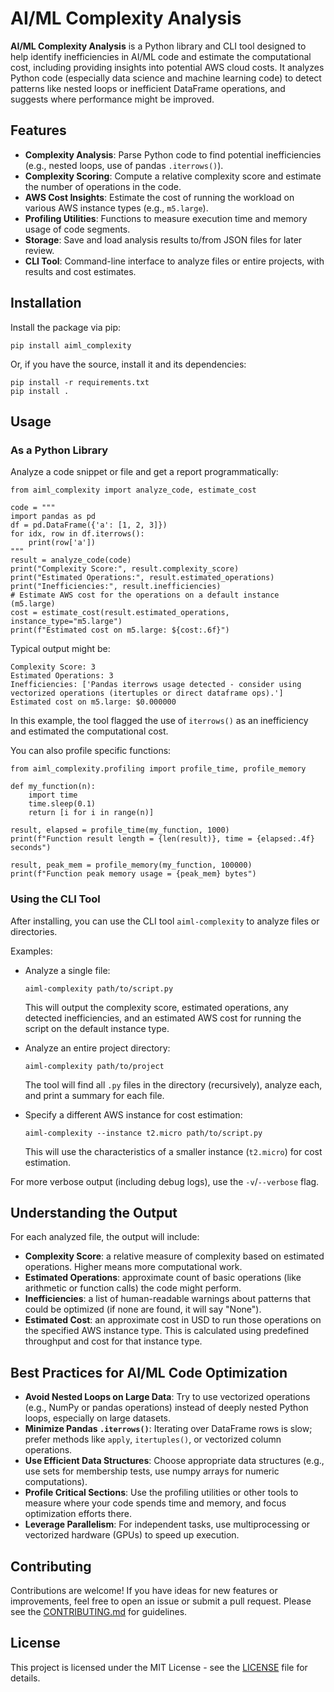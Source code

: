 # AI/ML Complexity Analysis

**AI/ML Complexity Analysis** is a Python library and CLI tool designed to help identify inefficiencies in AI/ML code and estimate the computational cost, including providing insights into potential AWS cloud costs. It analyzes Python code (especially data science and machine learning code) to detect patterns like nested loops or inefficient DataFrame operations, and suggests where performance might be improved.

## Features

- **Complexity Analysis**: Parse Python code to find potential inefficiencies (e.g., nested loops, use of pandas `.iterrows()`).
- **Complexity Scoring**: Compute a relative complexity score and estimate the number of operations in the code.
- **AWS Cost Insights**: Estimate the cost of running the workload on various AWS instance types (e.g., `m5.large`).
- **Profiling Utilities**: Functions to measure execution time and memory usage of code segments.
- **Storage**: Save and load analysis results to/from JSON files for later review.
- **CLI Tool**: Command-line interface to analyze files or entire projects, with results and cost estimates.

## Installation

Install the package via pip:

    pip install aiml_complexity

Or, if you have the source, install it and its dependencies:

    pip install -r requirements.txt
    pip install .

## Usage

### As a Python Library

Analyze a code snippet or file and get a report programmatically:

    from aiml_complexity import analyze_code, estimate_cost

    code = """
    import pandas as pd
    df = pd.DataFrame({'a': [1, 2, 3]})
    for idx, row in df.iterrows():
        print(row['a'])
    """
    result = analyze_code(code)
    print("Complexity Score:", result.complexity_score)
    print("Estimated Operations:", result.estimated_operations)
    print("Inefficiencies:", result.inefficiencies)
    # Estimate AWS cost for the operations on a default instance (m5.large)
    cost = estimate_cost(result.estimated_operations, instance_type="m5.large")
    print(f"Estimated cost on m5.large: ${cost:.6f}")

Typical output might be:

    Complexity Score: 3
    Estimated Operations: 3
    Inefficiencies: ['Pandas iterrows usage detected - consider using vectorized operations (itertuples or direct dataframe ops).']
    Estimated cost on m5.large: $0.000000

In this example, the tool flagged the use of `iterrows()` as an inefficiency and estimated the computational cost.

You can also profile specific functions:

    from aiml_complexity.profiling import profile_time, profile_memory

    def my_function(n):
        import time
        time.sleep(0.1)
        return [i for i in range(n)]

    result, elapsed = profile_time(my_function, 1000)
    print(f"Function result length = {len(result)}, time = {elapsed:.4f} seconds")

    result, peak_mem = profile_memory(my_function, 100000)
    print(f"Function peak memory usage = {peak_mem} bytes")

### Using the CLI Tool

After installing, you can use the CLI tool `aiml-complexity` to analyze files or directories. 

Examples:

- Analyze a single file:

      aiml-complexity path/to/script.py

  This will output the complexity score, estimated operations, any detected inefficiencies, and an estimated AWS cost for running the script on the default instance type.

- Analyze an entire project directory:

      aiml-complexity path/to/project

  The tool will find all `.py` files in the directory (recursively), analyze each, and print a summary for each file.

- Specify a different AWS instance for cost estimation:

      aiml-complexity --instance t2.micro path/to/script.py

  This will use the characteristics of a smaller instance (`t2.micro`) for cost estimation.

For more verbose output (including debug logs), use the `-v`/`--verbose` flag.

## Understanding the Output

For each analyzed file, the output will include:
- **Complexity Score**: a relative measure of complexity based on estimated operations. Higher means more computational work.
- **Estimated Operations**: approximate count of basic operations (like arithmetic or function calls) the code might perform.
- **Inefficiencies**: a list of human-readable warnings about patterns that could be optimized (if none are found, it will say "None").
- **Estimated Cost**: an approximate cost in USD to run those operations on the specified AWS instance type. This is calculated using predefined throughput and cost for that instance type.

## Best Practices for AI/ML Code Optimization

- **Avoid Nested Loops on Large Data**: Try to use vectorized operations (e.g., NumPy or pandas operations) instead of deeply nested Python loops, especially on large datasets.
- **Minimize Pandas `.iterrows()`**: Iterating over DataFrame rows is slow; prefer methods like `apply`, `itertuples()`, or vectorized column operations.
- **Use Efficient Data Structures**: Choose appropriate data structures (e.g., use sets for membership tests, use numpy arrays for numeric computations).
- **Profile Critical Sections**: Use the profiling utilities or other tools to measure where your code spends time and memory, and focus optimization efforts there.
- **Leverage Parallelism**: For independent tasks, use multiprocessing or vectorized hardware (GPUs) to speed up execution.

## Contributing

Contributions are welcome! If you have ideas for new features or improvements, feel free to open an issue or submit a pull request. Please see the [CONTRIBUTING.md](CONTRIBUTING.md) for guidelines.

## License

This project is licensed under the MIT License - see the [LICENSE](LICENSE) file for details.
